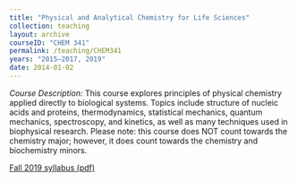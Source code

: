 ```yaml
---
title: "Physical and Analytical Chemistry for Life Sciences"
collection: teaching
layout: archive
courseID: "CHEM 341"
permalink: /teaching/CHEM341
years: "2015–2017, 2019"
date: 2014-01-02
---
```


*Course Description:*
This course explores principles of physical chemistry applied directly to biological systems. Topics include structure of nucleic acids and proteins, thermodynamics, statistical mechanics, quantum mechanics, spectroscopy, and kinetics, as well as many techniques used in biophysical research. Please note: this course does NOT count towards the chemistry major; however, it does count towards the chemistry and biochemistry minors.

[Fall 2019 syllabus (pdf)](/files/CHEM341_F2019_Syllabus.pdf)
